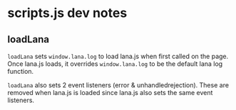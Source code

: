 # scripts.js dev notes

## loadLana

`loadLana` sets `window.lana.log` to load lana.js when first called on the page.  Once lana.js loads, it overrides `window.lana.log` to be the default lana log function.

`loadLana` also sets 2 event listeners (error & unhandledrejection).  These are removed when lana.js is loaded since lana.js also sets the same event listeners.
